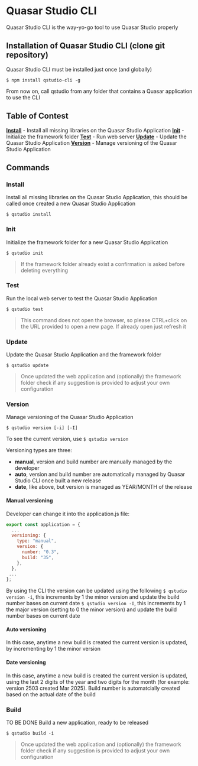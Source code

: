 # Quasar Studio CLI

Quasar Studio CLI is the way-yo-go tool to use Quasar Studio properly

## Installation of Quasar Studio CLI (clone git repository)

Quasar Studio CLI must be installed just once (and globally)

`$ npm install qstudio-cli -g`

From now on, call qstudio from any folder that contains a Quasar application to use the CLI

## **Table of Contest**

[**Install**](#install) - Install all missing libraries on the Quasar Studio Application
[**Init**](#init) - Initialize the framework folder
[**Test**](#test) - Run web server
[**Update**](#update) - Update the Quasar Studio Application
[**Version**](#version) - Manage versioning of the Quasar Studio Application

## Commands

### Install

Install all missing libraries on the Quasar Studio Application, this should be called once created a new Quasar Studio Application

`$ qstudio install`

### Init

Initialize the framework folder for a new Quasar Studio Application

`$ qstudio init`

> If the framework folder already exist a confirmation is asked before deleting everything

### Test

Run the local web server to test the Quasar Studio Application

`$ qstudio test`

> This command does not open the browser, so please CTRL+click on the URL provided to open a new page. If already open just refresh it

### Update

Update the Quasar Studio Application and the framework folder

`$ qstudio update`

> Once updated the web application and (optionally) the framework folder check if any suggestion is provided to adjust your own configuration

### Version

Manage versioning of the Quasar Studio Application

`$ qstudio version [-i] [-I]`

To see the current version, use `$ qstudio version`

Versioning types are three:

- **manual**, version and build number are manually managed by the developer
- **auto**, version and build number are automatically managed by Quasar Studio CLI once built a new release
- **date**, like above, but version is managed as YEAR/MONTH of the release

#### Manual versioning

Developer can change it into the application.js file:

```js
export const application = {
  ...
  versioning: {
    type: "manual",
    version: {
      number: "0.3",
      build: "35",
    },
  },
 ...
};
```

By using the CLI the version can be updated using the following
`$ qstudio version -i`, this increments by 1 the minor version and update the build number bases on current date
`$ qstudio version -I`, this increments by 1 the major version (setting to 0 the minor version) and update the build number bases on current date

#### Auto versioning

In this case, anytime a new build is created the current version is updated, by incrementing by 1 the minor version

#### Date versioning

In this case, anytime a new build is created the current version is updated, using the last 2 digits of the year and two digits for the month (for example: version 2503 created Mar 2025). Build number is automatcially created based on the actual date of the build

### Build

TO BE DONE
Build a new application, ready to be released

`$ qstudio build -i`

> Once updated the web application and (optionally) the framework folder check if any suggestion is provided to adjust your own configuration
